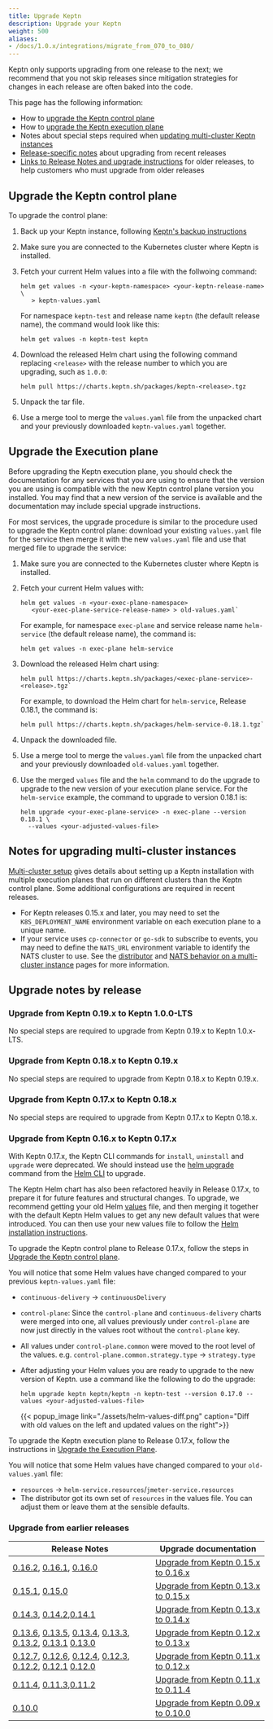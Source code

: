 ```yaml
---
title: Upgrade Keptn
description: Upgrade your Keptn
weight: 500
aliases:
- /docs/1.0.x/integrations/migrate_from_070_to_080/
---
```


Keptn only supports upgrading from one release to the next;
we recommend that you not skip releases
since mitigation strategies for changes in each release
are often baked into the code.

This page has the following information:

* How to [upgrade the Keptn control plane](#upgrade-the-keptn-control-plane)
* How to [upgrade the Keptn execution plane](#upgrade-the-execution-plane)
* Notes about special steps required when
  [updating multi-cluster Keptn instances](#notes-for-upgrading-multi-cluster-instances)
* [Release-specific notes](#upgrade-notes-by-release) about upgrading from recent releases
* [Links to Release Notes and upgrade instructions](#upgrade-from-earlier-releases) for older releases,
  to help customers who must upgrade from older releases

## Upgrade the Keptn control plane

To upgrade the control plane:

1. Back up your Keptn instance, following
   [Keptn's backup instructions](../../operate/backup_and_restore/)
1. Make sure you are connected to the Kubernetes cluster where Keptn is installed.
1. Fetch your current Helm values into a file with the follwoing command:

   ```
   helm get values -n <your-keptn-namespace> <your-keptn-release-name> \
      > keptn-values.yaml
   ```

   For namespace `keptn-test` and release name `keptn` (the default release name),
   the command would look like this:

   ```
   helm get values -n keptn-test keptn
   ```

1. Download the released Helm chart using the following command
   replacing `<release>` with the release number to which you are upgrading,
   such as `1.0.0`:

   ```
   helm pull https://charts.keptn.sh/packages/keptn-<release>.tgz
   ```
1. Unpack the tar file.

1.  Use a merge tool to merge the `values.yaml` file from the unpacked chart
    and your previously downloaded `keptn-values.yaml` together.

## Upgrade the Execution plane

Before upgrading the Keptn execution plane,
you should check the documentation for any services that you are using
to ensure that the version you are using is compatible
with the new Keptn control plane version you installed.
You may find that a new version of the service is available
and the documentation may include special upgrade instructions.

For most services, the upgrade procedure is similar to the procedure used
to upgrade the Keptn control plane:
download your existing `values.yaml` file for the service
then merge it with the new `values.yaml` file
and use that merged file to upgrade the service:

1. Make sure you are connected to the Kubernetes cluster where Keptn is installed.
1. Fetch your current Helm values with:

   ```
   helm get values -n <your-exec-plane-namespace>
      <your-exec-plane-service-release-name> > old-values.yaml`
   ```
    For example, for namespace `exec-plane` and service release name `helm-service`
    (the default release name), the command is:

   ```
   helm get values -n exec-plane helm-service
   ```

1. Download the released Helm chart using:

   ```
   helm pull https://charts.keptn.sh/packages/<exec-plane-service>-<release>.tgz`
   ```

     For example, to download the Helm chart for `helm-service`, Release 0.18.1,
     the command is:

     ```
     helm pull https://charts.keptn.sh/packages/helm-service-0.18.1.tgz`
     ```

1. Unpack the downloaded file.
1. Use a merge tool to merge the `values.yaml` file from the unpacked chart
   and your previously downloaded `old-values.yaml` together.
1. Use the merged `values` file and the `helm` command to do the upgrade
   to upgrade to the new version of your execution plane service.
   For the `helm-service` example, the command to upgrade to version 0.18.1 is:

   ```
   helm upgrade <your-exec-plane-service> -n exec-plane --version 0.18.1 \
     --values <your-adjusted-values-file>
   ```

## Notes for upgrading multi-cluster instances

[Multi-cluster setup](../multi-cluster/) gives details about setting up a Keptn installation
with multiple execution planes that run on different clusters than the Keptn control plane.
Some additional configurations are required in recent releases.

* For Keptn releases 0.15.x and later,
you may need to set the `K8S_DEPLOYMENT_NAME` environment variable on each execution plane to a unique name.
* If your service uses `cp-connector` or `go-sdk` to subscribe to events,
you may need to define the `NATS_URL` environment variable to identify the NATS cluster to use.
See the [distributor](../../reference/miscellaneous/distributor/#environment-variables)
and [NATS behavior on a multi-cluster instance](../../concepts/architecture/#nats-behavior-on-a-multi-cluster-instance)
pages for more information.


## Upgrade notes by release

### Upgrade from Keptn 0.19.x to Keptn 1.0.0-LTS

No special steps are required to upgrade from Keptn 0.19.x to Keptn 1.0.x-LTS.

### Upgrade from Keptn 0.18.x to Keptn 0.19.x

No special steps are required to upgrade from Keptn 0.18.x to Keptn 0.19.x.

### Upgrade from Keptn 0.17.x to Keptn 0.18.x

No special steps are required to upgrade from Keptn 0.17.x to Keptn 0.18.x.

### Upgrade from Keptn 0.16.x to Keptn 0.17.x

With Keptn 0.17.x, the Keptn CLI commands for `install`, `uninstall` and `upgrade` were deprecated.
We should instead use the [helm upgrade](https://helm.sh/docs/helm/helm_upgrade/) command
from the [Helm CLI](https://helm.sh/docs/helm/) to upgrade.

The Keptn Helm chart has also been refactored heavily in Release 0.17.x,
to prepare it for future features and structural changes.
To upgrade, we recommend getting your old Helm [values](../../reference/files/values/) file,
and then merging it together with the default Keptn Helm values
to get any new default values that were introduced.
You can then use your new values file to follow the
[Helm installation instructions](../helm-install/).

To upgrade the Keptn control plane to Release 0.17.x,
follow the steps in [Upgrade the Keptn control plane](#upgrade-the-keptn-control-plane).

You will notice that some Helm values have changed compared to your previous `keptn-values.yaml` file:
- `continuous-delivery` -> `continuousDelivery`
- `control-plane`: Since the `control-plane` and `continuous-delivery` charts were merged into one,
  all values previously under `control-plane` are now just directly in the values root
  without the `control-plane` key.
- All values under `control-plane.common` were moved to the root level of the values.
  e.g. `control-plane.common.strategy.type` -> `strategy.type`

- After adjusting your Helm values you are ready to upgrade to the new version of Keptn.
  use a command like the following to do the upgrade:

   ```
   helm upgrade keptn keptn/keptn -n keptn-test --version 0.17.0 --values <your-adjusted-values-file>
   ```

  {{< popup_image
  link="./assets/helm-values-diff.png"
  caption="Diff with old values on the left and updated values on the right">}}

To upgrade the Keptn execution  plane to Release 0.17.x,
follow the instructions in [Upgrade the Execution Plane](#upgrade-the-execution-plane).

You will notice that some Helm values have changed compared to your `old-values.yaml` file:

- `resources` -> `helm-service.resources`/`jmeter-service.resources`
- The distributor got its own set of `resources` in the values file.
  You can adjust them or leave them at the sensible defaults.

### Upgrade from earlier releases

|Release Notes                    |Upgrade documentation                                       |
|-------------------------------- |----------------------------------------------------------- |
|[0.16.2](../../../news/release_announcements/keptn-0162/), [0.16.1](../../../news/release_announcements/keptn-0161/), [0.16.0](../../../news/release_announcements/keptn-0160/)   | [Upgrade from Keptn 0.15.x to 0.16.x](../../../0.16.x/operate/upgrade/)     |
|[0.15.1](../../../news/release_announcements/keptn-0151/), [0.15.0](../../../news/release_announcements/keptn-0150/)   | [Upgrade from Keptn 0.13.x to 0.15.x](../../../0.15.x/operate/upgrade/)     |
|[0.14.3](../../../news/release_announcements/keptn-0143/), [0.14.2](../../../news/release_announcements/keptn-0142/),[0.14.1](../../../news/release_announcements/keptn-0141/)   | [Upgrade from Keptn 0.13.x to 0.14.x](../../../0.14.x/operate/upgrade/)     |
|[0.13.6](../../../news/release_announcements/keptn-0136/), [0.13.5](../../../news/release_announcements/keptn-0135/), [0.13.4](../../../news/release_announcements/keptn-0134/), [0.13.3](../../../news/release_announcements/keptn-0133/), [0.13.2](../../../news/release_announcements/keptn-0132/), [0.13.1](../../../news/release_announcements/keptn-0131/)  [0.13.0](../../../news/release_announcements/keptn-0130/)    | [Upgrade from Keptn 0.12.x to 0.13.x](../../../0.13.x/operate/upgrade/)     |
|[0.12.7](../../../news/release_announcements/keptn-0127/), [0.12.6](../../../news/release_announcements/keptn-0126/), [0.12.4](../../../news/release_announcements/keptn-0124/), [0.12.3](../../../news/release_announcements/keptn-0123/), [0.12.2](../../../news/release_announcements/keptn-0122/), [0.12.1](../../../news/release_announcements/keptn-0121/)  [0.12.0](../../../news/release_announcements/keptn-0130/)    | [Upgrade from Keptn 0.11.x to 0.12.x](../../../0.12.x/operate/upgrade/)     |
|[0.11.4](../../../news/release_announcements/keptn-0114/), [0.11.3](../../../news/release_announcements/keptn-0113/),[0.11.2](../../../news/release_announcements/keptn-0112/)   | [Upgrade from Keptn 0.11.x to 0.11.4](../../../0.11.x/operate/upgrade/)     |
|[0.10.0](../../../news/release_announcements/keptn-0100/)   | [Upgrade from Keptn 0.09.x to 0.10.0](../../../0.10.x/operate/upgrade/)     |

